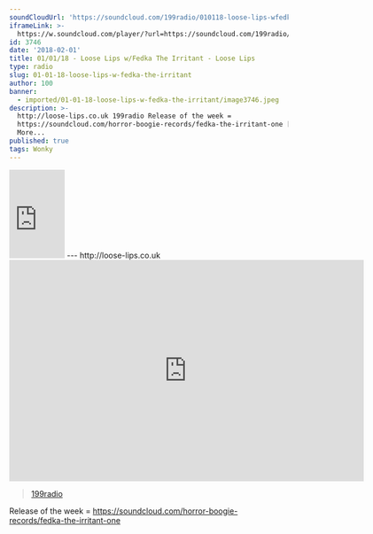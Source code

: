 ```yaml
---
soundCloudUrl: 'https://soundcloud.com/199radio/010118-loose-lips-wfedka-the-irritant'
iframeLink: >-
  https://w.soundcloud.com/player/?url=https://soundcloud.com/199radio/010118-loose-lips-wfedka-the-irritant&color=00aabb&auto_play=false&hide_related=false&show_comments=true&show_user=true&show_reposts=false
id: 3746
date: '2018-02-01'
title: 01/01/18 - Loose Lips w/Fedka The Irritant - Loose Lips
type: radio
slug: 01-01-18-loose-lips-w-fedka-the-irritant
author: 100
banner:
  - imported/01-01-18-loose-lips-w-fedka-the-irritant/image3746.jpeg
description: >-
  http://loose-lips.co.uk 199radio Release of the week =
  https://soundcloud.com/horror-boogie-records/fedka-the-irritant-one [...]Read
  More...
published: true
tags: Wonky
---
```

<iframe id="sc-widget" title="title" width="100" height="160" scrolling="no" frameborder="yes" allow="autoplay" src="https://w.soundcloud.com/player/?url=https://soundcloud.com/199radio/010118-loose-lips-wfedka-the-irritant&amp;color=00aabb&amp;auto_play=false&amp;hide_related=false&amp;show_comments=true&amp;show_user=true&amp;show_reposts=false"></iframe>
---
http://loose-lips.co.uk  
<iframe loading="lazy" title="Fedka the Irritant - One Uncertain Eyebrow by Horror Boogie Records" width="640" height="400" scrolling="no" frameborder="no" src="https://w.soundcloud.com/player/?visual=true&amp;url=https%3A%2F%2Fapi.soundcloud.com%2Ftracks%2F53696334&amp;show_artwork=true&amp;maxwidth=640&amp;maxheight=960&amp;dnt=1"></iframe>

> [199radio](https://newriverstudios.com/199radio/)

<iframe class="wp-embedded-content" sandbox="allow-scripts" security="restricted" style="position: absolute; clip: rect(1px, 1px, 1px, 1px);" title="“199radio” — New River Studios" src="https://newriverstudios.com/199radio/embed/#?secret=999Wn33vai" data-secret="999Wn33vai" width="600" height="338" frameborder="0" marginwidth="0" marginheight="0" scrolling="no"></iframe>

Release of the week = https://soundcloud.com/horror-boogie-records/fedka-the-irritant-one